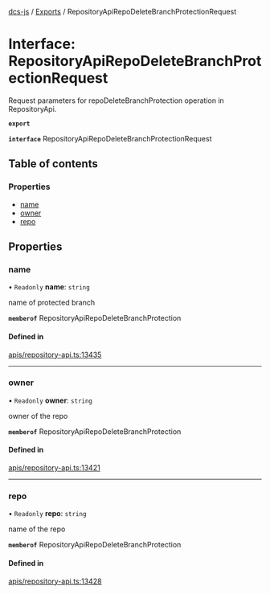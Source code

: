 [dcs-js](../README.md) / [Exports](../modules.md) / RepositoryApiRepoDeleteBranchProtectionRequest

# Interface: RepositoryApiRepoDeleteBranchProtectionRequest

Request parameters for repoDeleteBranchProtection operation in RepositoryApi.

**`export`**

**`interface`** RepositoryApiRepoDeleteBranchProtectionRequest

## Table of contents

### Properties

- [name](RepositoryApiRepoDeleteBranchProtectionRequest.md#name)
- [owner](RepositoryApiRepoDeleteBranchProtectionRequest.md#owner)
- [repo](RepositoryApiRepoDeleteBranchProtectionRequest.md#repo)

## Properties

### <a id="name" name="name"></a> name

• `Readonly` **name**: `string`

name of protected branch

**`memberof`** RepositoryApiRepoDeleteBranchProtection

#### Defined in

[apis/repository-api.ts:13435](https://github.com/unfoldingWord/dcs-js/blob/b29eb7a/apis/repository-api.ts#L13435)

___

### <a id="owner" name="owner"></a> owner

• `Readonly` **owner**: `string`

owner of the repo

**`memberof`** RepositoryApiRepoDeleteBranchProtection

#### Defined in

[apis/repository-api.ts:13421](https://github.com/unfoldingWord/dcs-js/blob/b29eb7a/apis/repository-api.ts#L13421)

___

### <a id="repo" name="repo"></a> repo

• `Readonly` **repo**: `string`

name of the repo

**`memberof`** RepositoryApiRepoDeleteBranchProtection

#### Defined in

[apis/repository-api.ts:13428](https://github.com/unfoldingWord/dcs-js/blob/b29eb7a/apis/repository-api.ts#L13428)

